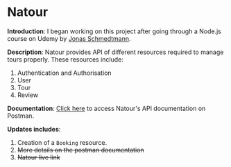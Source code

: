 # Natour

  **Introduction**: I began working on this project after going through a Node.js course on Udemy by [Jonas Schmedtmann](https://codingheroes.io/).  
  
  **Description**: Natour provides API of different resources required to manage tours properly. These resources include:  
  1. Authentication and Authorisation  
  2. User  
  3. Tour  
  4. Review 
  
  **Documentation**: [Click here](https://documenter.getpostman.com/view/29759830/2sA35HXgej) to access Natour's API documentation on Postman.
  
  
  **Updates includes**:
  1. Creation of a `Booking` resource.
  2. ~~More details on the postman documentation~~
  3. ~~Natour live link~~
